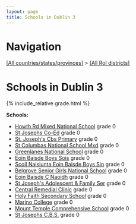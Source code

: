 ```yaml
---
layout: page
title: Schools in Dublin 3
---
```

# Navigation

[[All countries/states/provinces]](../..) > [[All RoI districts]](..)

# Schools in Dublin 3

{% include_relative grade.html %}

**Schools:**

- [Howth Rd Mixed National School](Howth_Rd_Mixed_National_School.md) grade 0
- [St Josephs Co-Ed](St_Josephs_Co-Ed.md) grade 0
- [St. Joseph's Cbs Primary](St._Joseph's_Cbs_Primary.md) grade 0
- [St Columbas National School Mxd](St_Columbas_National_School_Mxd.md) grade 0
- [Greenlanes National School](Greenlanes_National_School.md) grade 0
- [Eoin Baisde Boys Sois](Eoin_Baisde_Boys_Sois.md) grade 0
- [Scoil Naisiunta Eoin Baisde Boys Sin](Scoil_Naisiunta_Eoin_Baisde_Boys_Sin.md) grade 0
- [Belgrove Senior Girls National School](Belgrove_Senior_Girls_National_School.md) grade 0
- [Eoin Baisde C Naoidh](Eoin_Baisde_C_Naoidh.md) grade 0
- [St Joseph's Adolescent & Family Ser](St_Joseph's_Adolescent_&_Family_Ser.md) grade 0
- [Central Remedial Clinic](Central_Remedial_Clinic.md) grade 0
- [Holy Faith Secondary School](Holy_Faith_Secondary_School.md) grade 0
- [Marino College](Marino_College.md) grade 0
- [Mount Temple Comprehensive School](Mount_Temple_Comprehensive_School.md) grade 0
- [St Josephs C.B.S.](St_Josephs_C.B.S..md) grade 0
